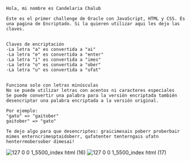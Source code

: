     Hola, mi nombre es Candelaria Chalub
    
    Este es el primer challenge de Oracle con JavaScript, HTML y CSS. Es una pagina de Encriptado. Si la quieren utilizar aqui les dejo las claves.


    Claves de encriptación
    -La letra "a" es convertida a "ai"
    -La letra "e" es convertida a "enter"
    -La letra "i" es convertida a "imes"
    -La letra "o" es convertida a "ober"
    -La letra "u" es convertida a "ufat"


    Funciona solo con letras minúsculas
    No se puede utilizar letras con acentos ni caracteres especiales
    Se puede convertir una palabra para la versión encriptada también desencriptar una palabra encriptada a la versión original.

    Por ejemplo:
    "gato" => "gaitober"
    gaitober" => "gato"

    Te dejo algo para que desencriptes: graicimesais poberr proberbair mimes enterncrimesptaidoberr, qufatenter tenterngais ufatn henterrmobersober dimesai!
    
![127 0 0 1_5500_index html (16)](https://user-images.githubusercontent.com/108957904/213385776-30002c25-1d40-4b12-9b33-968e49f2da29.png)
![127 0 0 1_5500_index html (17)](https://user-images.githubusercontent.com/108957904/213386070-625fd8aa-73bc-4c40-81ca-f94bc2923366.png)
